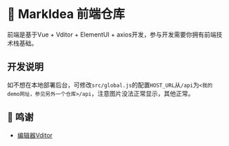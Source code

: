 # 📕 MarkIdea 前端仓库

前端是基于Vue + Vditor + ElementUI + axios开发，参与开发需要你拥有前端技术栈基础。

## 开发说明

如不想在本地部署后台，可修改`src/global.js`的配置`HOST_URL`从`/api`为`<我的demo网址，参见另外一个仓库>/api`，注意图片没法正常显示，其他正常。

## 🙏 鸣谢
- [编辑器Vditor](https://github.com/Vanessa219/vditor)
